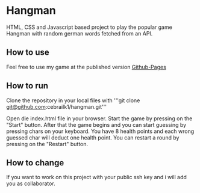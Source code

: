 # Hangman
HTML, CSS and Javascript based project to play the popular game Hangman with random german words fetched from an API. 

## How to use
Feel free to use my game at the published version [Github-Pages](https://cebrailk1.github.io/hangman/)

## How to run
Clone the repository in your local files with '''git clone git@github.com:cebrailk1/hangman.git''' 

Open die index.html file in your browser. Start the game by pressing on the "Start" button. After that the game begins and you can start guessing by pressing chars on your keyboard. You have 8 health points and each wrong guessed char will deduct one health point.
You can restart a round by pressing on the "Restart" button.

## How to change
If you want to work on this project with your public ssh key and i will add you as collaborator.
